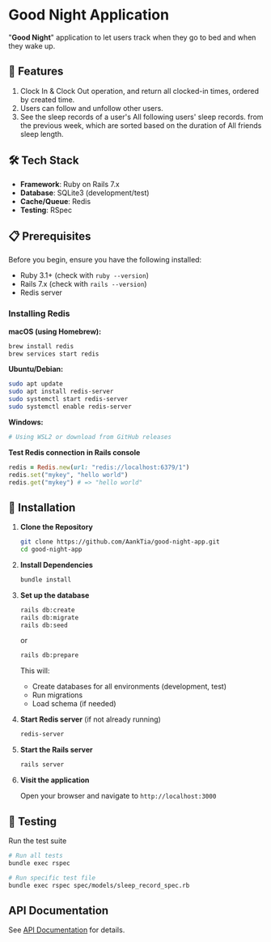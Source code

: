 # Good Night Application

"**Good Night**" application to let users track when they go to bed and when they wake up.

## 🚀 Features

1. Clock In & Clock Out operation, and return all clocked-in times, ordered by created time.
2. Users can follow and unfollow other users.
3. See the sleep records of a user's All following users' sleep records. from the previous week, which are sorted based on the duration of All friends sleep length.

## 🛠 Tech Stack

- **Framework**: Ruby on Rails 7.x
- **Database**: SQLite3 (development/test)
- **Cache/Queue**: Redis
- **Testing**: RSpec

## 📋 Prerequisites

Before you begin, ensure you have the following installed:

- Ruby 3.1+ (check with `ruby --version`)
- Rails 7.x (check with `rails --version`)
- Redis server

### Installing Redis

**macOS (using Homebrew):**

```bash
brew install redis
brew services start redis
```

**Ubuntu/Debian:**

```bash
sudo apt update
sudo apt install redis-server
sudo systemctl start redis-server
sudo systemctl enable redis-server
```

**Windows:**

```bash
# Using WSL2 or download from GitHub releases
```

**Test Redis connection in Rails console**

```ruby
redis = Redis.new(url: "redis://localhost:6379/1")
redis.set("mykey", "hello world")
redis.get("mykey") # => "hello world"
```

## 🔧 Installation

1. **Clone the Repository**

   ```bash
   git clone https://github.com/AankTia/good-night-app.git
   cd good-night-app
   ```

2. **Install Dependencies**

   ```bash
   bundle install
   ```

3. **Set up the database**

   ```bash
   rails db:create
   rails db:migrate
   rails db:seed
   ```

   or

   ```bash
   rails db:prepare
   ```

   This will:

   - Create databases for all environments (development, test)
   - Run migrations
   - Load schema (if needed)

4. **Start Redis server** (if not already running)

   ```bash
   redis-server
   ```

5. **Start the Rails server**

   ```bash
   rails server
   ```

6. **Visit the application**

   Open your browser and navigate to `http://localhost:3000`

## 🧪 Testing

Run the test suite

```bash
# Run all tests
bundle exec rspec

# Run specific test file
bundle exec rspec spec/models/sleep_record_spec.rb
```

## API Documentation

See [API Documentation](API_Documentation.md) for details.
